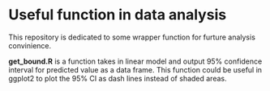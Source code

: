 # Useful function in data analysis
This repository is dedicated to some wrapper function for furture analysis convinience. 

**get_bound.R** is a function takes in linear model and output 95% confidence interval for predicted value as a data frame. This function could be useful in ggplot2 to plot the 95% CI as dash lines instead of shaded areas. 




